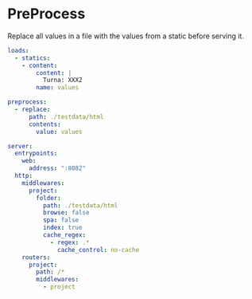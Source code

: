 # PreProcess

Replace all values in a file with the values from a static before serving it.

```yaml
loads:
  - statics:
    - content:
        content: |
          Turna: XXX2
        name: values

preprocess:
  - replace:
      path: ./testdata/html
      contents:
        value: values

server:
  entrypoints:
    web:
      address: ":8082"
  http:
    middlewares:
      project:
        folder:
          path: ./testdata/html
          browse: false
          spa: false
          index: true
          cache_regex:
            - regex: .*
              cache_control: no-cache
    routers:
      project:
        path: /*
        middlewares:
          - project
```
